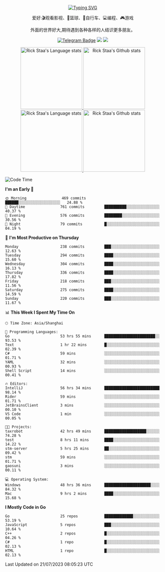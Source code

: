 <div align="center"> 

[![Typing SVG](https://readme-typing-svg.herokuapp.com?size=25&duration=2500&color=eeeeee&vCenter=true&width=200&height=40&lines=Hi+there+%F0%9F%91%8B%F0%9F%8F%BB;I'm+DanBai)](https://git.io/typing-svg)

爱好:🎬观看影视、🏀篮球、🚴自行车、💻编程、🎮游戏

外面的世界好大,期待遇到各种各样的人结识更多朋友。

[![Telegram Badge](https://img.shields.io/badge/-Telegram-blue?style=flat&logo=Telegram&logoColor=white)](https://t.me/danbai9420) 
[![](https://img.shields.io/badge/-Blog-brightgreen?style=flat&logo=Blogger&logoColor=white)](https://p00q.cn)
[![](https://img.shields.io/badge/-Email-red?style=flat&logo=Mail.Ru&logoColor=white)](mailto:danbai@88.com)
</div>

<!-- Light Mode -->
<div align="center"> 
<a href="https://github.com/anuraghazra/github-readme-stats#gh-light-mode-only">
<img height=200 src="https://github-readme-stats.vercel.app/api/top-langs/?username=danbai225&layout=compact&langs_count=10&hide_border=1&role=OWNER,COLLABORATOR#gh-light-mode-only" alt="Rick Staa's Language stats" />
</a>
<a href="https://github.com/anuraghazra/github-readme-stats#gh-light-mode-only">
<img height=200 src="https://github-readme-stats.vercel.app/api?username=danbai225&show_icons=true&count_private=true&line_height=28&hide_border=1&include_all_commits=true&card_width=450&role=OWNER,COLLABORATOR&exclude_repo=github-readme-stats#gh-light-mode-only" alt="Rick Staa's Github stats" />
</a>
</div>

<!-- Dark Mode -->
<div align="center"> 
<a href="https://github.com/anuraghazra/github-readme-stats#gh-dark-mode-only">
<img height=200 src="https://github-readme-stats.vercel.app/api/top-langs/?username=danbai225&layout=compact&langs_count=10&hide_border=1&role=OWNER,COLLABORATOR&theme=github_dark#gh-dark-mode-only" alt="Rick Staa's Language stats" />
</a>
<a href="https://github.com/anuraghazra/github-readme-stats#gh-dark-mode-only">
<img height=200 src="https://github-readme-stats.vercel.app/api?username=danbai225&show_icons=true&count_private=true&line_height=28&hide_border=1&include_all_commits=true&card_width=450&role=OWNER,COLLABORATOR&exclude_repo=github-readme-stats&theme=github_dark#gh-dark-mode-only" alt="Rick Staa's Github stats" />
</a>
</div>

<!--START_SECTION:waka-->
![Code Time](http://img.shields.io/badge/Code%20Time-671%20hrs%2016%20mins-blue)

**I'm an Early 🐤** 

```text
🌞 Morning                469 commits         ██████░░░░░░░░░░░░░░░░░░░   24.88 % 
🌆 Daytime                761 commits         ██████████░░░░░░░░░░░░░░░   40.37 % 
🌃 Evening                576 commits         ████████░░░░░░░░░░░░░░░░░   30.56 % 
🌙 Night                  79 commits          █░░░░░░░░░░░░░░░░░░░░░░░░   04.19 % 
```
📅 **I'm Most Productive on Thursday** 

```text
Monday                   238 commits         ███░░░░░░░░░░░░░░░░░░░░░░   12.63 % 
Tuesday                  294 commits         ████░░░░░░░░░░░░░░░░░░░░░   15.60 % 
Wednesday                304 commits         ████░░░░░░░░░░░░░░░░░░░░░   16.13 % 
Thursday                 336 commits         ████░░░░░░░░░░░░░░░░░░░░░   17.82 % 
Friday                   218 commits         ███░░░░░░░░░░░░░░░░░░░░░░   11.56 % 
Saturday                 275 commits         ████░░░░░░░░░░░░░░░░░░░░░   14.59 % 
Sunday                   220 commits         ███░░░░░░░░░░░░░░░░░░░░░░   11.67 % 
```


📊 **This Week I Spent My Time On** 

```text
🕑︎ Time Zone: Asia/Shanghai

💬 Programming Languages: 
Go                       53 hrs 55 mins      ███████████████████████░░   93.53 % 
Text                     1 hr 22 mins        █░░░░░░░░░░░░░░░░░░░░░░░░   02.39 % 
C#                       59 mins             ░░░░░░░░░░░░░░░░░░░░░░░░░   01.71 % 
YAML                     32 mins             ░░░░░░░░░░░░░░░░░░░░░░░░░   00.93 % 
Shell Script             14 mins             ░░░░░░░░░░░░░░░░░░░░░░░░░   00.41 % 

🔥 Editors: 
IntelliJ                 56 hrs 34 mins      █████████████████████████   98.14 % 
Rider                    59 mins             ░░░░░░░░░░░░░░░░░░░░░░░░░   01.71 % 
JetBrainsClient          3 mins              ░░░░░░░░░░░░░░░░░░░░░░░░░   00.10 % 
VS Code                  1 min               ░░░░░░░░░░░░░░░░░░░░░░░░░   00.05 % 

🐱‍💻 Projects: 
taxrobot                 42 hrs 49 mins      ███████████████████░░░░░░   74.28 % 
test                     8 hrs 11 mins       ████░░░░░░░░░░░░░░░░░░░░░   14.22 % 
stm-server               5 hrs 25 mins       ██░░░░░░░░░░░░░░░░░░░░░░░   09.42 % 
stm                      59 mins             ░░░░░░░░░░░░░░░░░░░░░░░░░   01.71 % 
gaosuni                  3 mins              ░░░░░░░░░░░░░░░░░░░░░░░░░   00.11 % 

💻 Operating System: 
Windows                  48 hrs 36 mins      █████████████████████░░░░   84.32 % 
Mac                      9 hrs 2 mins        ████░░░░░░░░░░░░░░░░░░░░░   15.68 % 
```

**I Mostly Code in Go** 

```text
Go                       25 repos            █████████████░░░░░░░░░░░░   53.19 % 
JavaScript               5 repos             ███░░░░░░░░░░░░░░░░░░░░░░   10.64 % 
C++                      2 repos             █░░░░░░░░░░░░░░░░░░░░░░░░   04.26 % 
C#                       1 repo              █░░░░░░░░░░░░░░░░░░░░░░░░   02.13 % 
HTML                     1 repo              █░░░░░░░░░░░░░░░░░░░░░░░░   02.13 % 
```




 Last Updated on 21/07/2023 08:05:23 UTC
<!--END_SECTION:waka-->
